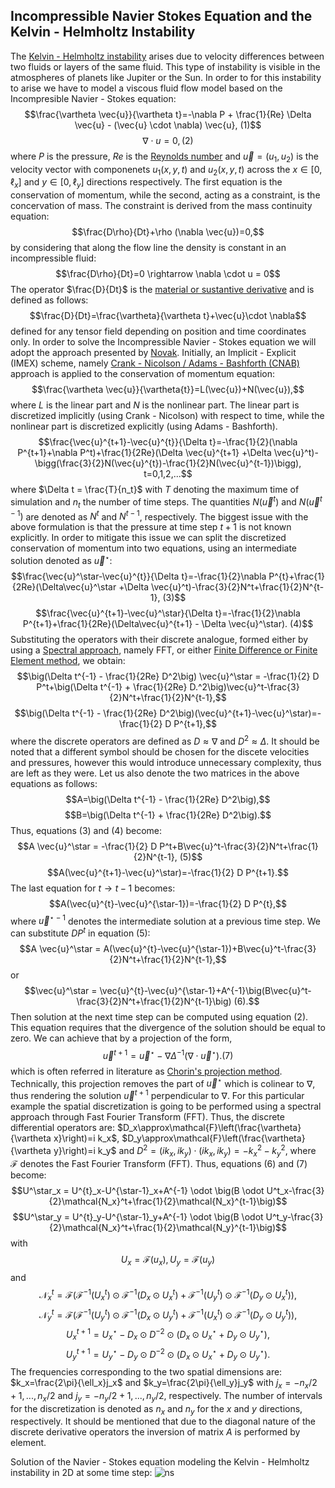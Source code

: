 ## Incompressible Navier Stokes Equation and the Kelvin - Helmholtz Instability

The [Kelvin - Helmholtz instability](https://en.wikipedia.org/wiki/Kelvin%E2%80%93Helmholtz_instability) arises due to velocity differences between two fluids or layers of the same fluid. This type of instability is visible in the atmospheres of planets like Jupiter or the Sun. In order to for this instability to arise we have to model a viscous fluid flow model based on the Incompresible Navier - Stokes equation:
$$\frac{\vartheta \vec{u}}{\vartheta t}=-\nabla P + \frac{1}{Re} \Delta \vec{u} - (\vec{u} \cdot \nabla)  \vec{u},  (1)$$
$$\nabla \cdot u = 0,  (2)$$
where $P$ is the pressure, $Re$ is the [Reynolds number](https://en.wikipedia.org/wiki/Reynolds_number) and $\vec{u} = (u_1,u_2)$ is the velocity vector with componenets $u_1(x,y,t)$ and $u_2(x,y,t)$ across the $x\in[0,\ell_x]$ and $y\in[0,\ell_y]$ directions respectively. The first equation is the conservation of momentum, while the second, acting as a constraint, is the concervation of mass. The constraint is derived from the mass continuity equation:
$$\frac{D\rho}{Dt}+\rho (\nabla \vec{u})=0,$$
by considering that along the flow line the density is constant in an incompressible fluid:
$$\frac{D\rho}{Dt}=0 \rightarrow \nabla \cdot u = 0$$
The operator $\frac{D}{Dt}$ is the [material or sustantive derivative](https://en.wikipedia.org/wiki/Material_derivative) and is defined as follows:
$$\frac{D}{Dt}=\frac{\vartheta}{\vartheta t}+\vec{u}\cdot \nabla$$
defined for any tensor field depending on position and time coordinates only. In order to solve the Incompressible Navier - Stokes equation we will adopt the approach presented by [Novak](https://www.equalsharepress.com/media/NMFSC.pdf). Initially, an Implicit - Explicit (IMEX) scheme, namely [Crank - Nicolson / Adams - Bashforth (CNAB)](https://www.sciencedirect.com/science/article/pii/S016892741730226X) approach is applied to the conservation of momentum equation:
$$\frac{\vartheta \vec{u}}{\vartheta{t}}=L(\vec{u})+N(\vec{u}),$$
where $L$ is the linear part and $N$ is the nonlinear part. The linear part is discretized implicitly (using Crank - Nicolson) with respect to time, while the nonlinear part is discretized explicitly (using Adams - Bashforth).
$$\frac{\vec{u}^{t+1}-\vec{u}^{t}}{\Delta t}=-\frac{1}{2}(\nabla P^{t+1}+\nabla P^t)+\frac{1}{2Re}(\Delta \vec{u}^{t+1} +\Delta \vec{u}^t)-\bigg(\frac{3}{2}N(\vec{u}^{t})-\frac{1}{2}N(\vec{u}^{t-1})\bigg), t=0,1,2,...$$
where $\Delta t = \frac{T}{n_t}$ with $T$ denoting the maximum time of simulation and $n_t$ the number of time steps. The quantities $N(\vec{u}^t)$ and $N(\vec{u}^{t-1})$ are denoted as $N^{t}$ and $N^{t-1}$, respectively.
The biggest issue with the above formulation is that the pressure at time step $t+1$ is not known explicitly. In order to mitigate this issue we can split the discretized conservation of momentum into two equations, using an intermediate solution denoted as $\vec{u}^\star$:
$$\frac{\vec{u}^\star-\vec{u}^{t}}{\Delta t}=-\frac{1}{2}\nabla P^{t}+\frac{1}{2Re}(\Delta\vec{u}^\star +\Delta \vec{u}^t)-\frac{3}{2}N^t+\frac{1}{2}N^{t-1},  (3)$$
$$\frac{\vec{u}^{t+1}-\vec{u}^\star}{\Delta t}=-\frac{1}{2}\nabla P^{t+1}+\frac{1}{2Re}(\Delta\vec{u}^{t+1} - \Delta \vec{u}^\star).  (4)$$
Substituting the operators with their discrete analogue, formed either by using a [Spectral approach](https://www.equalsharepress.com/media/NMFSC.pdf), namely FFT, or either [Finite Difference or Finite Element method](https://uk.mathworks.com/academia/books/computational-science-and-engineering-strang.html), we obtain: 
$$\big(\Delta t^{-1} - \frac{1}{2Re} D^2\big) \vec{u}^\star = -\frac{1}{2} D P^t+\big(\Delta t^{-1} + \frac{1}{2Re} D.^2\big)\vec{u}^t-\frac{3}{2}N^t+\frac{1}{2}N^{t-1},$$
$$\big(\Delta t^{-1} - \frac{1}{2Re} D^2\big)(\vec{u}^{t+1}-\vec{u}^\star)=-\frac{1}{2} D P^{t+1},$$
where the discrete operators are defined as $D\approx \nabla$ and $D^2 \approx \Delta$. It should be noted that a different symbol should be chosen for the discete velocities and pressures, however this would introduce unnecessary complexity, thus are left as they were. Let us also denote the two matrices in the above equations as follows:
$$A=\big(\Delta t^{-1} - \frac{1}{2Re} D^2\big),$$
$$B=\big(\Delta t^{-1} + \frac{1}{2Re} D^2\big).$$
Thus, equations (3) and (4) become:
$$A \vec{u}^\star = -\frac{1}{2} D P^t+B\vec{u}^t-\frac{3}{2}N^t+\frac{1}{2}N^{t-1}, (5)$$
$$A(\vec{u}^{t+1}-\vec{u}^\star)=-\frac{1}{2} D P^{t+1}.$$
The last equation for $t \rightarrow t-1$ becomes:
$$A(\vec{u}^{t}-\vec{u}^{\star-1})=-\frac{1}{2} D P^{t},$$
where $\vec{u}^{\star-1}$ denotes the intermediate solution at a previous time step. We can substitute $D P^{t}$ in equation (5):
$$A \vec{u}^\star = A(\vec{u}^{t}-\vec{u}^{\star-1})+B\vec{u}^t-\frac{3}{2}N^t+\frac{1}{2}N^{t-1},$$
or
$$\vec{u}^\star = \vec{u}^{t}-\vec{u}^{\star-1}+A^{-1}\big(B\vec{u}^t-\frac{3}{2}N^t+\frac{1}{2}N^{t-1}\big) (6).$$
Then solution at the next time step can be computed using equation (2). This equation requires that the divergence of the solution should be equal to zero. We can achieve that by a projection of the form,
$$\vec{u}^{t+1}=\vec{u}^\star- \nabla \Delta^{-1} (\nabla \cdot \vec{u}^\star). (7)$$
which is often referred in literature as [Chorin's projection method](https://en.wikipedia.org/wiki/Projection_method_(fluid_dynamics)). Technically, this projection removes the part of $\vec{u}^\star$ which is colinear to $\nabla$, thus rendering the solution $\vec{u}^{t+1}$ perpendicular to $\nabla$.
For this particular example the spatial discretization is going to be performed using a spectral approach through Fast Fourier Transform (FFT). Thus, the discrete differential operators are: $D_x\approx\mathcal{F}\left(\frac{\vartheta}{\vartheta x}\right)=i k_x$, $D_y\approx\mathcal{F}\left(\frac{\vartheta}{\vartheta y}\right)=i k_y$ and $D^2=(i k_x,i k_y)\cdot(i k_x,i k_y) = -k_x^2-k_y^2$, where $\mathcal{F}$ denotes the Fast Fourier Transform (FFT). Thus, equations (6) and (7) become:
$$U^\star_x = U^{t}_x-U^{\star-1}_x+A^{-1} \odot \big(B \odot U^t_x-\frac{3}{2}\mathcal{N_x}^t+\frac{1}{2}\mathcal{N_x}^{t-1}\big)$$
$$U^\star_y = U^{t}_y-U^{\star-1}_y+A^{-1} \odot \big(B \odot U^t_y-\frac{3}{2}\mathcal{N_x}^t+\frac{1}{2}\mathcal{N_y}^{t-1}\big)$$
with
$$U_x = \mathcal{F}(u_x), U_y = \mathcal{F}(u_y)$$
and
$$\mathcal{N}_x^t=\mathcal{F} \left( \mathcal{F}^{-1}(U_x^t) \odot \mathcal{F}^{-1}(D_x \odot U_x^t) + \mathcal{F}^{-1}(U_y^t) \odot \mathcal{F}^{-1}(D_y \odot U_x^t) \right),$$
$$\mathcal{N}_y^t=\mathcal{F} \left( \mathcal{F}^{-1}(U_y^t) \odot \mathcal{F}^{-1}(D_x \odot U_y^t) + \mathcal{F}^{-1}(U_x^t) \odot \mathcal{F}^{-1}(D_y \odot U_y^t) \right),$$
$$U^{t+1}_x=U^\star_x- D_x \odot D^{-2} \odot (D_x \odot U^\star_x+D_y \odot U^\star_y),$$
$$U^{t+1}_y=U^\star_y- D_y \odot D^{-2} \odot (D_x \odot U^\star_x+D_y \odot U^\star_y).$$
The frequencies corresponding to the two spatial dimensions are: $k_x=\frac{2\pi}{\ell_x}j_x$ and $k_y=\frac{2\pi}{\ell_y}j_y$ with $j_x=-n_x/2+1,...,n_x/2$ and $j_y=-n_y/2+1,...,n_y/2$, respectively. The number of intervals for the discretization is denoted as $n_x$ and $n_y$ for the $x$ and $y$ directions, respectively. It should be mentioned that due to the diagonal nature of the discrete derivative operators the inversion of matrix $A$ is performed by element.

Solution of the Navier - Stokes equation modeling the Kelvin - Helmholtz instability in 2D at some time step:
![ns](https://github.com/cfilelispapadopoulos/Tiny-Examples-of-Computational-Physics/assets/137081674/8a450be7-592b-42fc-886d-33b8d46eaa4a)
